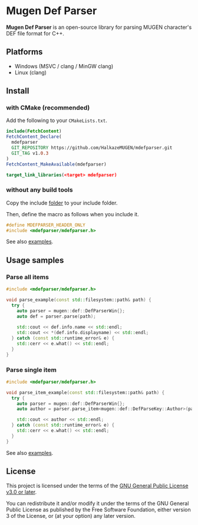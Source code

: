 # Mugen Def Parser

**Mugen Def Parser** is an open-source library for parsing MUGEN character's DEF file format for C++.

## Platforms

- Windows (MSVC / clang / MinGW clang)
- Linux (clang)

## Install

### with CMake (recommended)

Add the following to your `CMakeLists.txt`.

```cmake
include(FetchContent)
FetchContent_Declare(
  mdefparser
  GIT_REPOSITORY https://github.com/HalkazeMUGEN/mdefparser.git
  GIT_TAG v1.0.3
)
FetchContent_MakeAvailable(mdefparser)

target_link_libraries(<target> mdefparser)
```

### without any build tools

Copy the include [folder](https://github.com/HalkazeMUGEN/mdefparser/tree/main/include) to your include folder.

Then, define the macro as follows when you include it.

```c
#define MDEFPARSER_HEADER_ONLY
#include <mdefparser/mdefparser.h>
```

See also [examples](https://github.com/HalkazeMUGEN/mdefparser/tree/main/example).

## Usage samples

### Parse all items

```cpp
#include <mdefparser/mdefparser.h>

void parse_example(const std::filesystem::path& path) {
  try {
    auto parser = mugen::def::DefParserWin{};
    auto def = parser.parse(path);
    
    std::cout << def.info.name << std::endl;
    std::cout << *(def.info.displayname) << std::endl;
  } catch (const std::runtime_error& e) {
    std::cerr << e.what() << std::endl;
  }
}
```

### Parse single item

```cpp
#include <mdefparser/mdefparser.h>

void parse_item_example(const std::filesystem::path& path) {
  try {
    auto parser = mugen::def::DefParserWin{};
    auto author = parser.parse_item<mugen::def::DefParseKey::Author>(path);

    std::cout << author << std::endl;
  } catch (const std::runtime_error& e) {
    std::cerr << e.what() << std::endl;
  }
}
```


See also [examples](https://github.com/HalkazeMUGEN/mdefparser/tree/main/example).

## License

This project is licensed under the terms of the [GNU General Public License v3.0 or later](https://www.gnu.org/licenses/gpl-3.0.html).

You can redistribute it and/or modify it under the terms of the GNU General Public License as published by the Free Software Foundation, either version 3 of the License, or (at your option) any later version.
